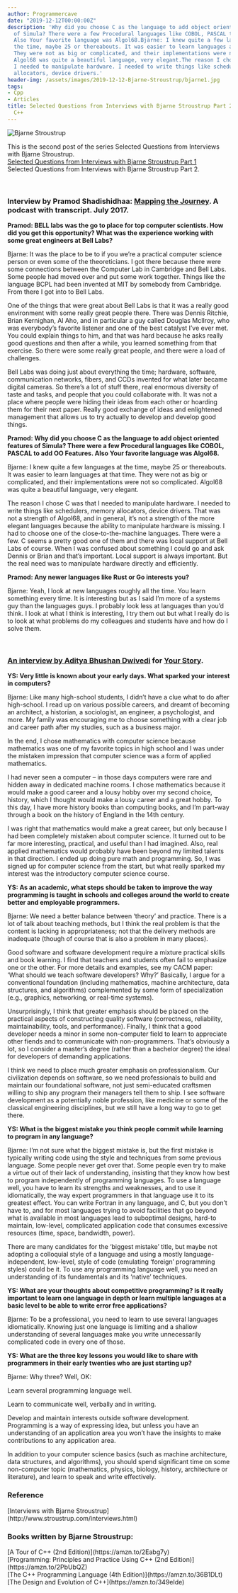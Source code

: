 ```yaml
---
author: Programmercave
date: "2019-12-12T00:00:00Z"
description: 'Why did you choose C as the language to add object oriented features
  of Simula? There were a few Procedural languages like COBOL, PASCAL to add OO Features.
  Also Your favorite language was Algol68.Bjarne: I knew quite a few languages at
  the time, maybe 25 or thereabouts. It was easier to learn languages at that time.
  They were not as big or complicated, and their implementations were not so complicated.
  Algol68 was quite a beautiful language, very elegant.The reason I chose C was that
  I needed to manipulate hardware. I needed to write things like schedulers, memory
  allocators, device drivers.'
header-img: /assets/images/2019-12-12-Bjarne-Stroustrup/bjarne1.jpg
tags:
- Cpp
- Articles
title: Selected Questions from Interviews with Bjarne Stroustrup Part 2| Creator of
  C++
---
```




![Bjarne Stroustrup](/assets/images/2019-12-12-Bjarne-Stroustrup/bjarne1.jpg)

This is the second post of the series Selected Questions from Interviews with Bjarne Stroustrup.<br/>
[Selected Questions from Interviews with Bjarne Stroustrup Part 1](/Selected-Questions-from-Interviews-with-Bjarne-Stroustrup-Inventor-of-Cpp)<br/>
Selected Questions from Interviews with Bjarne Stroustrup Part 2.

<br/>

### Interview by Pramod Shadishidhaa: [Mapping the Journey](https://www.mappingthejourney.com/single-post/Interview-with-Bjarne-Stroustrup). A podcast with transcript. July 2017. 

**Pramod: BELL labs was the go to place for top computer scientists. How did you get this opportunity? What was the experience working with some great engineers at Bell Labs?**

Bjarne: It was the place to be to if you we’re a practical computer science person or even some of the theoreticians. I got there because there were some connections between the Computer Lab in Cambridge and Bell Labs. Some people had moved over and put some work together. Things like the language BCPL had been invented at MIT by somebody from Cambridge. From there I got into to Bell Labs.

One of the things that were great about Bell Labs is that it was a really good environment with some really great people there. There was Dennis Ritchie, Brian Kernighan, Al Aho, and in particular a guy called Douglas McIlroy, who was everybody’s favorite listener and one of the best catalyst I’ve ever met. You could explain things to him, and that was hard because he asks really good questions and then after a while, you learned something from that exercise. So there were some really great people, and there were a load of challenges.

Bell Labs was doing just about everything the time; hardware, software, communication networks, fibers, and CCDs invented for what later became digital cameras. So there’s a lot of stuff there, real enormous diversity of taste and tasks, and people that you could collaborate with. It was not a place where people were hiding their ideas from each other or hoarding them for their next paper. Really good exchange of ideas and enlightened management that allows us to try actually to develop and develop good things.

**Pramod: Why did you choose C as the language to add object oriented features of Simula? There were a few Procedural languages like COBOL, PASCAL to add OO Features. Also Your favorite language was Algol68.**

Bjarne: I knew quite a few languages at the time, maybe 25 or thereabouts. It was easier to learn languages at that time. They were not as big or complicated, and their implementations were not so complicated. Algol68 was quite a beautiful language, very elegant.

The reason I chose C was that I needed to manipulate hardware. I needed to write things like schedulers, memory allocators, device drivers. That was not a strength of Algol68, and in general, it’s not a strength of the more elegant languages because the ability to manipulate hardware is missing. I had to choose one of the close-to-the-machine languages. There were a few. C seems a pretty good one of them and there was local support at Bell Labs of course. When I was confused about something I could go and ask Dennis or Brian and that’s important. Local support is always important. But the real need was to manipulate hardware directly and efficiently.

**Pramod: Any newer languages like Rust or Go interests you?**

Bjarne: Yeah, I look at new languages roughly all the time. You learn something every time. It is interesting but as I said I’m more of a systems guy than the languages guys. I probably look less at languages than you’d think. I look at what I think is interesting, I try them out but what I really do is to look at what problems do my colleagues and students have and how do I solve them.

<br/>

### [An interview by Aditya Bhushan Dwivedi](http://yourstory.com/2013/12/bjarne-stroustrup-interview/) for [Your Story](http://yourstory.com/). 

**YS: Very little is known about your early days. What sparked your interest in computers?**

Bjarne: Like many high-school students, I didn’t have a clue what to do after high-school. I read up on various possible careers, and dreamt of becoming an architect, a historian, a sociologist, an engineer, a psychologist, and more. My family was encouraging me to choose something with a clear job and career path after my studies, such as a business major. 

In the end, I chose mathematics with computer science because mathematics was one of my favorite topics in high school and I was under the mistaken impression that computer science was a form of applied mathematics. 

I had never seen a computer – in those days computers were rare and hidden away in dedicated machine rooms. I chose mathematics because it would make a good career and a lousy hobby over my second choice, history, which I thought would make a lousy career and a great hobby. To this day, I have more history books than computing books, and I’m part-way through a book on the history of England in the 14th century. 

I was right that mathematics would make a great career, but only because I had been completely mistaken about computer science. It turned out to be far more interesting, practical, and useful than I had imagined. Also, real applied mathematics would probably have been beyond my limited talents in that direction. I ended up doing pure math and programming. So, I was signed up for computer science from the start, but what really sparked my interest was the introductory computer science course.

**YS: As an academic, what steps should be taken to improve the way programming is taught in schools and colleges around the world to create better and employable programmers.**

Bjarne: We need a better balance between ‘theory’ and practice. There is a lot of talk about teaching methods, but I think the real problem is that the content is lacking in appropriateness; not that the delivery methods are inadequate (though of course that is also a problem in many places).

Good software and software development require a mixture practical skills and book learning. I find that teachers and students often fail to emphasize one or the other. For more details and examples, see my CACM paper: ‘What should we teach software developers? Why?’ Basically, I argue for a conventional foundation (including mathematics, machine architecture, data structures, and algorithms) complemented by some form of specialization (e.g., graphics, networking, or real-time systems).

Unsurprisingly, I think that greater emphasis should be placed on the practical aspects of constructing quality software (correctness, reliability, maintainability, tools, and performance). Finally, I think that a good developer needs a minor in some non-computer field to learn to appreciate other fiends and to communicate with non-programmers. That’s obviously a lot, so I consider a master’s degree (rather than a bachelor degree) the ideal for developers of demanding applications.

I think we need to place much greater emphasis on professionalism. Our civilization depends on software, so we need professionals to build and maintain our foundational software, not just semi-educated craftsmen willing to ship any program their managers tell them to ship. I see software development as a potentially noble profession, like medicine or some of the classical engineering disciplines, but we still have a long way to go to get there.

**YS: What is the biggest mistake you think people commit while learning to program in any language?**

Bjarne: I’m not sure what the biggest mistake is, but the first mistake is typically writing code using the style and techniques from some previous language. Some people never get over that. Some people even try to make a virtue out of their lack of understanding, insisting that they know how best to program independently of programming languages. To use a language well, you have to learn its strengths and weaknesses, and to use it idiomatically, the way expert programmers in that language use it to its greatest effect. You can write Fortran in any language, and C, but you don’t have to, and for most languages trying to avoid facilities that go beyond what is available in most languages lead to suboptimal designs, hard-to maintain, low-level, complicated application code that consumes excessive resources (time, space, bandwidth, power).

There are many candidates for the ‘biggest mistake’ title, but maybe not adopting a colloquial style of a language and using a mostly language-independent, low-level, style of code (emulating ‘foreign’ programming styles) could be it. To use any programming language well, you need an understanding of its fundamentals and its ‘native’ techniques.

**YS: What are your thoughts about competitive programming? is it really important to learn one language in depth or learn multiple languages at a basic level to be able to write error free applications?**

Bjarne: To be a professional, you need to learn to use several languages idiomatically. Knowing just one language is limiting and a shallow understanding of several languages make you write unnecessarily complicated code in every one of those.

**YS: What are the three key lessons you would like to share with programmers in their early twenties who are just starting up?**

Bjarne: Why three? Well, OK: 

Learn several programming language well. 

Learn to communicate well, verbally and in writing. 

Develop and maintain interests outside software development. Programming is a way of expressing idea, but unless you have an understanding of an application area you won’t have the insights to make contributions to any application area. 

In addition to your computer science basics (such as machine architecture, data structures, and algorithms), you should spend significant time on some non-computer topic (mathematics, physics, biology, history, architecture or literature), and learn to speak and write effectively.

<h3>Reference</h3>
[Interviews with Bjarne Stroustrup](http://www.stroustrup.com/interviews.html)

<h3>Books written by Bjarne Stroustrup:</h3>
[A Tour of C++ (2nd Edition)](https://amzn.to/2Eabg7y)<br/>
[Programming: Principles and Practice Using C++ (2nd Edition)](https://amzn.to/2PbUbQZ)<br/>
[The C++ Programming Language (4th Edition)](https://amzn.to/36B1DLt)<br/>
[The Design and Evolution of C++](https://amzn.to/349eIde)<br/>
